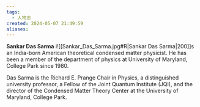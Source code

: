 ```yaml
---
tags:
  - 人物志
created: 2024-05-07 21:49:59
aliases:
---
```

**Sankar Das Sarma** i![[Sankar_Das_Sarma.jpg#R|Sankar Das Sarma|200]]s an India-born American theoretical condensed matter physicist. He has been a member of the department of physics at University of Maryland, College Park since 1980.

Das Sarma is the Richard E. Prange Chair in Physics, a distinguished university professor, a Fellow of the Joint Quantum Institute (JQI), and the director of the Condensed Matter Theory Center at the University of Maryland, College Park.